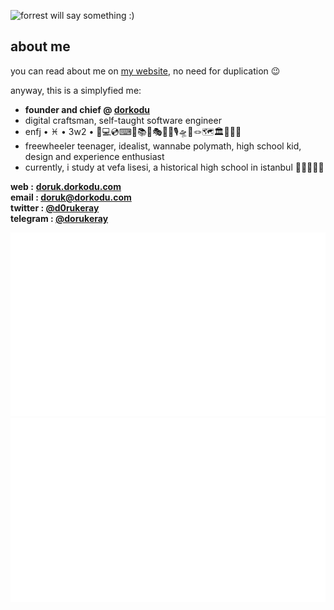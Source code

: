 ![forrest will say something :)](forrest-will-say-something.gif)

## about me
you can read about me on [my website](https://doruk.dorkodu.com), no need for duplication 😉

anyway, this is a simplyfied me:

- **founder and chief @ [dorkodu](https://dorkodu.com)**
- digital craftsman, self-taught software engineer
- enfj • ♓ • 3w2 • 🤩💻💿⌨💸📚🎨🎭🎶🎸🎙🛸👻🪢🗺🏛🗽🍦🍃
- freewheeler teenager, idealist, wannabe polymath, high school kid, design and experience enthusiast
- currently, i study at vefa lisesi, a historical high school in istanbul 🏫💚🤍🇹🇷


**web :** **[doruk.dorkodu.com](https://doruk.dorkodu.com)**<br>**email : [doruk@dorkodu.com](mailto:doruk@dorkodu.com)**<br>**twitter : [@d0rukeray](https://twitter.com/d0rukeray)**<br>**telegram : [@dorukeray](https://t.me/dorukeray)**

![Portfolio Overview](https://raw.githubusercontent.com/dorukeray/github-stats/master/generated/overview.svg#gh-light-mode-only)
![Language Overview](https://raw.githubusercontent.com/dorukeray/github-stats/master/generated/languages.svg#gh-light-mode-only)
